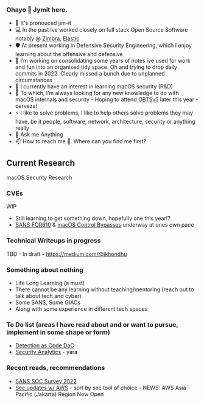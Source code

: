 ### Ohayo 👋 Jymit here.
<!--
**Jymit/jymit** is a ✨ _special_ ✨ repository because its `README.md` (this file) appears on your GitHub profile
Here are some ideas to get you started:
- 👯 I’m looking to collaborate on 
- 🤔 I’m looking for help with
- 😄 Pronouns:
-->
- 🤔 It's pronouced jim-it
- 💻 In the past ive worked closely on full stack Open Source Software notably @ [Zimbra](https://www.zimbra.com/), [Elastic](https://www.elastic.co/)
- 🛡️ At present working in Defensive Security Engineering, which I enjoy learning about the offensive and defensive
- 🔭 I’m working on consolidating some years of notes ive used for work and fun into an organised tidy space. Oh and trying to drop daily commits in 2022. Clearly missed a bunch due to unplanned circumstances
- 🌱 I currently have an interest in learning macOS security (R&D)
- 🤔 To which, I’m always looking for any new knowledge to do with macOS internals and security - Hoping to attend [OBTSv5](https://objectivebythesea.org/v5/) later this year - cerveza!
- ⚡ I like to solve problems, I like to help others solve problems they may have, be it people, software, network, architecture, security or anything really
- 💬 Ask me Anything
- 📫 How to reach me 🤔. Where can you find me first?

## Current Research
macOS Security Research
### CVEs
WIP
- Still learning to get something down, hopefully one this year!?
- [SANS FOR610](https://www.sans.org/cyber-security-courses/reverse-engineering-malware-malware-analysis-tools-techniques/) & [macOS Control Bypasses](https://www.offensive-security.com/exp312-osmr/) underway at ones own pace
### Technical Writeups in progress
TBD - In draft -	https://medium.com/@jkhondhu
### Something about nothing
- Life Long Learning (a must)
- There cannot be any learning without teaching/mentoring (reach out to talk about tech and cyber)
- Some SANS, Some GIACs
- Along with some experience in different tech spaces
### To Do list (areas I have read about and or want to pursue, implement in some shape or form)
- [Detection as Code DaC](https://www.cpomagazine.com/cyber-security/why-detection-as-code-is-the-future-of-threat-detection/)
- [Security Analytics](https://github.com/GoogleCloudPlatform/security-analytics) - yara 

### Recent reads, recommendations
- [SANS SOC Survey 2022](https://go.chronicle.security/hubfs/SANS_2022_SOC_Survey.pdf) 
- [Sec updates w/ AWS](https://aws.amazon.com/about-aws/whats-new/2022/) - sort by sec tool of choice - NEWS: AWS Asia Pacific (Jakarta) Region Now Open
